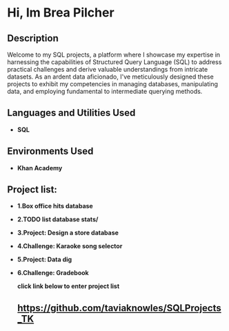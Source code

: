 <h1>Hi, Im Brea Pilcher </h1>


<h2>Description</h2>
Welcome to my SQL projects, a platform where I showcase my expertise in harnessing the capabilities of Structured Query Language (SQL) to address practical challenges and derive valuable understandings from intricate datasets. As an ardent data aficionado, I've meticulously designed these projects to exhibit my competencies in managing databases, manipulating data, and employing fundamental to intermediate querying methods.
<br />


<h2>Languages and Utilities Used</h2>

- <b>SQL</b> 


<h2>Environments Used </h2>

- <b>Khan Academy</b>

<h2>Project list:</h2>

- <b>1.Box office hits database</b>
- <b>2.TODO list database stats/</b>
- <b>3.Project: Design a store database</b>
- <b>4.Challenge: Karaoke song selector</b>
- <b>5.Project: Data dig</b>
- <b>6.Challenge: Gradebook</b>

  <b>click link below to enter project list</b>
  
  ## https://github.com/taviaknowles/SQLProjects_TK
